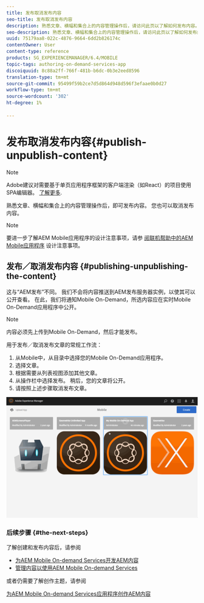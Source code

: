 ```yaml
---
title: 发布取消发布内容
seo-title: 发布取消发布内容
description: 熟悉文章、横幅和集合上的内容管理操作后，请访问此页以了解如何发布内容。 您也可以取消发布内容。
seo-description: 熟悉文章、横幅和集合上的内容管理操作后，请访问此页以了解如何发布内容。 您也可以取消发布内容。
uuid: 75179aa8-022c-4876-9664-6dd2b826174c
contentOwner: User
content-type: reference
products: SG_EXPERIENCEMANAGER/6.4/MOBILE
topic-tags: authoring-on-demand-services-app
discoiquuid: 8c88a2ff-766f-481b-b6dc-0b3e2eed8596
translation-type: tm+mt
source-git-commit: 95499f59b2ce7d5d864d948d596f3efaae0b0d27
workflow-type: tm+mt
source-wordcount: '302'
ht-degree: 1%

---
```



# 发布取消发布内容{#publish-unpublish-content}

>[!NOTE]
>
>Adobe建议对需要基于单页应用程序框架的客户端渲染（如React）的项目使用SPA编辑器。 [了解更多](/help/sites-developing/spa-overview.md).

熟悉文章、横幅和集合上的内容管理操作后，即可发布内容。 您也可以取消发布内容。

>[!NOTE]
>
>要进一步了解AEM Mobile应用程序的设计注意事项，请参 [阅联机帮助中的AEM Mobile应用程序](https://helpx.adobe.com/digital-publishing-solution/help/design-app.html) 设计注意事项。

## 发布／取消发布内容 {#publishing-unpublishing-the-content}

这与“AEM发布”不同。 我们不会将内容推送到AEM发布服务器实例，以使其可以公开查看。 在此，我们将通知Mobile On-Demand，所选内容应在实时Mobile On-Demand应用程序中公开。

>[!NOTE]
>
>内容必须先上传到Mobile On-Demand，然后才能发布。

用于发布／取消发布文章的常规工作流：

1. 从Mobile中，从目录中选择您的Mobile On-Demand应用程序。
1. 选择文章。
1. 根据需要从列表视图添加其他文章。
1. 从操作栏中选择发布。 稍后，您的文章将公开。
1. 请按照上述步骤取消发布文章。

<!-- FAIL >>[!NOTE]
>
>Generally, you should preflight before publishing. See [Previewing with Preflight](/content/docs/en/aem/6-3/administer/mobile-apps/aem-mobile/previewing-with-preflight-on-demand-services.md) for more details.-->

![chlimage_1-9](assets/chlimage_1-9.gif)

### 后续步骤 {#the-next-steps}

了解创建和发布内容后，请参阅

* [为AEM Mobile On-demand Services开发AEM内容](/help/mobile/aem-mobile-on-demand.md)
* [管理内容以使用AEM Mobile On-demand Services](/help/mobile/aem-mobile.md)

或者仍需要了解创作主题，请参阅

[为AEM Mobile On-demand Services应用程序创作AEM内容](/help/mobile/mobile-apps-ondemand.md)
